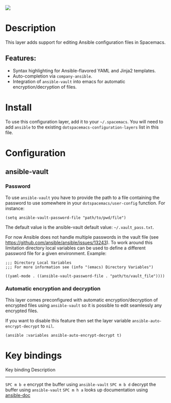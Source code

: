 ![](img/ansible.png)

Description
===========

This layer adds support for editing Ansible configuration files in
Spacemacs.

Features:
---------

-   Syntax highlighting for Ansible-flavored YAML and Jinja2 templates.
-   Auto-completion via `company-ansible`.
-   Integration of `ansible-vault` into emacs for automatic
    encryption/decryption of files.

Install
=======

To use this configuration layer, add it to your `~/.spacemacs`. You will
need to add `ansible` to the existing
`dotspacemacs-configuration-layers` list in this file.

Configuration
=============

ansible-vault
-------------

### Password

To use `ansible-vault` you have to provide the path to a file containing
the password to use somewhere in your `dotspacemacs/user-config`
function. For instance:

``` {.commonlisp org-language="emacs-lisp"}
(setq ansible-vault-password-file "path/to/pwd/file")
```

The default value is the ansible-vault default value:
`~/.vault_pass.txt`.

For now Ansible does not handle multiple passwords in the vault file
(see <https://github.com/ansible/ansible/issues/13243>). To work around
this limitation directory local variables can be used to define a
different password file for a given environment. Example:

``` {.commonlisp org-language="emacs-lisp"}
;;; Directory Local Variables
;;; For more information see (info "(emacs) Directory Variables")

((yaml-mode . ((ansible-vault-password-file . "path/to/vault_file"))))
```

### Automatic encryption and decryption

This layer comes preconfigured with automatic encryption/decryption of
encrypted files using `ansible-vault` so it is possible to edit
seamlessly any encrypted files.

If you want to disable this feature then set the layer variable
`ansible-auto-encrypt-decrypt` to `nil`.

``` {.commonlisp org-language="emacs-lisp"}
(ansible :variables ansible-auto-encrypt-decrypt t)
```

Key bindings
============

  Key binding   Description
  ------------- -----------------------------------------------------------------------------------------
  `SPC m b e`   encrypt the buffer using `ansible-vault`
  `SPC m b d`   decrypt the buffer using `ansible-vault`
  `SPC m h a`   looks up documentation using [ansible-doc](https://github.com/lunaryorn/ansible-doc.el)
